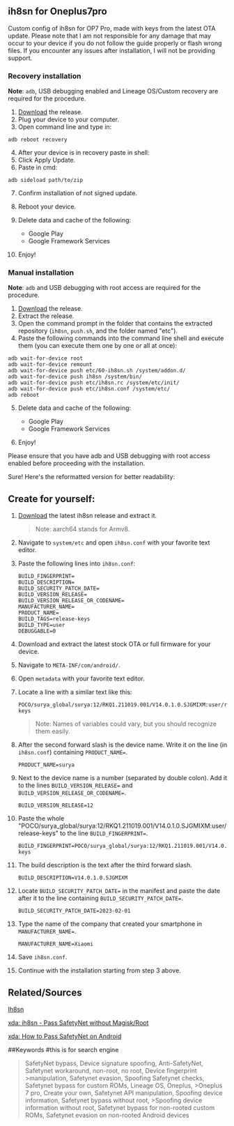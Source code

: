 ## ih8sn for Oneplus7pro

Custom config of ih8sn for OP7 Pro, made with keys from the latest OTA update. Please note that I am not responsible for any damage that may occur to your device if you do not follow the guide properly or flash wrong files. If you encounter any issues after installation, I will not be providing support.

### Recovery installation

**Note**: `adb`, USB debugging enabled and Lineage OS/Custom recovery are required for the procedure.

1. [Download](https://github.com/N3kowarriorCZenchilada/ih8sn-Oneplus7pro/releases/tag/main) the release.
2. Plug your device to your computer.
3. Open command line and type in:
```shell
adb reboot recovery
```
4. After your device is in recovery paste in shell:
5. Click Apply Update.
6. Paste in cmd:
```shell
adb sideload path/to/zip
```
7. Confirm installation of not signed update.
8. Reboot your device.
9. Delete data and cache of the following:
   - Google Play
   - Google Framework Services

10. Enjoy!

### Manual installation

**Note**: `adb` and USB debugging with root access are required for the procedure.

1. [Download](https://github.com/N3kowarriorCZenchilada/ih8sn-Oneplus7pro/releases/tag/main) the release.
2. Extract the release.
3. Open the command prompt in the folder that contains the extracted repository (`ih8sn`, `push.sh`, and the folder named "etc").
4. Paste the following commands into the command line shell and execute them (you can execute them one by one or all at once):

```shell
adb wait-for-device root
adb wait-for-device remount
adb wait-for-device push etc/60-ih8sn.sh /system/addon.d/
adb wait-for-device push ih8sn /system/bin/
adb wait-for-device push etc/ih8sn.rc /system/etc/init/
adb wait-for-device push etc/ih8sn.conf /system/etc/
adb reboot
```

5. Delete data and cache of the following:
   - Google Play
   - Google Framework Services

6. Enjoy!

Please ensure that you have adb and USB debugging with root access enabled before proceeding with the installation.

Sure! Here's the reformatted version for better readability:

## Create for yourself:

1. [Download](https://github.com/luk1337/ih8sn/releases/tag/latest) the latest ih8sn release and extract it.
   > Note: aarch64 stands for Armv8.

2. Navigate to `system/etc` and open `ih8sn.conf` with your favorite text editor.

3. Paste the following lines into `ih8sn.conf`:
   ```
   BUILD_FINGERPRINT=
   BUILD_DESCRIPTION=
   BUILD_SECURITY_PATCH_DATE=
   BUILD_VERSION_RELEASE=
   BUILD_VERSION_RELEASE_OR_CODENAME=
   MANUFACTURER_NAME=
   PRODUCT_NAME=
   BUILD_TAGS=release-keys
   BUILD_TYPE=user
   DEBUGGABLE=0
   ```

4. Download and extract the latest stock OTA or full firmware for your device.

5. Navigate to `META-INF/com/android/`.

6. Open `metadata` with your favorite text editor.

7. Locate a line with a similar text like this:
   ```
   POCO/surya_global/surya:12/RKQ1.211019.001/V14.0.1.0.SJGMIXM:user/release-keys
   ```
   > Note: Names of variables could vary, but you should recognize them easily.

8. After the second forward slash is the device name. Write it on the line (in `ih8sn.conf`) containing `PRODUCT_NAME=`.
   ```
   PRODUCT_NAME=surya
   ```

9. Next to the device name is a number (separated by double colon). Add it to the lines `BUILD_VERSION_RELEASE=` and `BUILD_VERSION_RELEASE_OR_CODENAME=`.
   ```
   BUILD_VERSION_RELEASE=12
   ```

10. Paste the whole "POCO/surya_global/surya:12/RKQ1.211019.001/V14.0.1.0.SJGMIXM:user/release-keys" to the line `BUILD_FINGERPRINT=`.
    ```
    BUILD_FINGERPRINT=POCO/surya_global/surya:12/RKQ1.211019.001/V14.0.1.0.SJGMIXM:user/release-keys
    ```

11. The build description is the text after the third forward slash.
    ```
    BUILD_DESCRIPTION=V14.0.1.0.SJGMIXM
    ```

12. Locate `BUILD_SECURITY_PATCH_DATE=` in the manifest and paste the date after it to the line containing `BUILD_SECURITY_PATCH_DATE=`.
    ```
    BUILD_SECURITY_PATCH_DATE=2023-02-01
    ```

13. Type the name of the company that created your smartphone in `MANUFACTURER_NAME=`.
    ```
    MANUFACTURER_NAME=Xiaomi
    ```

14. Save `ih8sn.conf`.

15. Continue with the installation starting from step 3 above.

## Related/Sources
   [Ih8sn](https://github.com/luk1337/ih8sn)
   
   [xda: ih8sn - Pass SafetyNet without Magisk/Root](https://forum.xda-developers.com/t/guide-ih8sn-pass-safetynet-without-magisk-root.4450323/)
   
   [xda: How to Pass SafetyNet on Android](https://www.xda-developers.com/how-to-pass-safetynet-android/?newsletter_popup=1)


##Keywords 
#this is for search engine
>SafetyNet bypass, Device signature spoofing, Anti-SafetyNet, Safetynet workaround, non-root, no root, Device fingerprint >manipulation, Safetynet evasion, Spoofing Safetynet checks, Safetynet bypass for custom ROMs, Lineage OS, Oneplus, >Oneplus 7 pro, Create your own, Safetynet API manipulation, Spoofing device information, Safetynet bypass without root, >Spoofing device information without root, Safetynet bypass for non-rooted custom ROMs, Safetynet evasion on non-rooted Android devices
